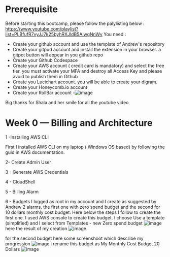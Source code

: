 # Prerequisite
Before starting this bootcamp, please follow the palylisting below :
https://www.youtube.com/playlist?list=PLBfufR7vyJJ7k25byhRXJldB5AiwgNnWv
You need :
  - Create your github account and use the template of Andrew's repository
  - Create your gitpod account and install the extension in your browser. a gitpot button will appear in you github repo
  - Create your Github Codespace
  - Create your AWS account ( credit card is mandatory) and select the free tier. you must activate your MFA and destroy all Access Key and please avoid to publish them in Github
  - Create you Lucichart account. you will be able to create your digram.
  - Create your Honeycomb.io account
  - Create your RollBar account
  -![image](https://user-images.githubusercontent.com/32872009/219142347-fbe80a9e-2110-4fb3-99f6-b198b382b601.png)

 Big thanks for Shala and her smile for all the youtube video


# Week 0 — Billing and Architecture

1 -Installing AWS CLI

First I installed AWS CLI on my laptop ( Windows OS based) by following the guid in AWS documentation.


2-  Create Admin User

3 - Generate AWS Credentials

4 - CloudShell


5 - Billing Alarm


6 - Budgets
I logged as root in my account and I create as suggested by Andrew 2 alarms. the first one with zero spend budget and the second for 10 dollars monthly cost budget.
Here below the steps I follow to create the first one. I used AWS console to create this budget. I choose Use a template (simplified) and I select from Templates - new Zero spend budget
![image](https://user-images.githubusercontent.com/32872009/219864458-bf32cd74-deb3-4e95-bf81-146e10f8f936.png)
here the result of my creation 
![image](https://user-images.githubusercontent.com/32872009/219864534-497ae179-04c1-4dbd-80f3-85415633ad53.png)

for the second budget here some screenshoot which describe my progression
![image](https://user-images.githubusercontent.com/32872009/219864609-e6f382f9-304e-4956-b2ce-de6d7bcf575a.png)
i rename this budget as My Monthly Cost Budget 20 Dollars
![image](https://user-images.githubusercontent.com/32872009/219864623-ad23d2db-cdea-4eb9-9bed-d395ef1ae66e.png)





